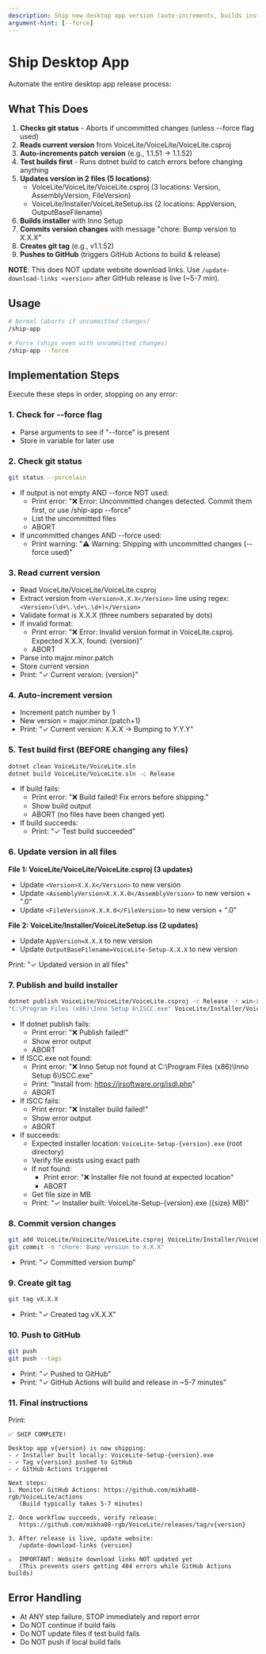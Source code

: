 ```yaml
---
description: Ship new desktop app version (auto-increments, builds installer, tags, pushes)
argument-hint: [--force]
---
```


# Ship Desktop App

Automate the entire desktop app release process:

## What This Does

1. **Checks git status** - Aborts if uncommitted changes (unless --force flag used)
2. **Reads current version** from VoiceLite/VoiceLite/VoiceLite.csproj
3. **Auto-increments patch version** (e.g., 1.1.51 → 1.1.52)
4. **Test builds first** - Runs dotnet build to catch errors before changing anything
5. **Updates version in 2 files (5 locations)**:
   - VoiceLite/VoiceLite/VoiceLite.csproj (3 locations: Version, AssemblyVersion, FileVersion)
   - VoiceLite/Installer/VoiceLiteSetup.iss (2 locations: AppVersion, OutputBaseFilename)
6. **Builds installer** with Inno Setup
7. **Commits version changes** with message "chore: Bump version to X.X.X"
8. **Creates git tag** (e.g., v1.1.52)
9. **Pushes to GitHub** (triggers GitHub Actions to build & release)

**NOTE**: This does NOT update website download links. Use `/update-download-links <version>` after GitHub release is live (~5-7 min).

## Usage

```bash
# Normal (aborts if uncommitted changes)
/ship-app

# Force (ships even with uncommitted changes)
/ship-app --force
```

## Implementation Steps

Execute these steps in order, stopping on any error:

### 1. Check for --force flag
- Parse arguments to see if "--force" is present
- Store in variable for later use

### 2. Check git status
```bash
git status --porcelain
```
- If output is not empty AND --force NOT used:
  - Print error: "❌ Error: Uncommitted changes detected. Commit them first, or use /ship-app --force"
  - List the uncommitted files
  - ABORT
- If uncommitted changes AND --force used:
  - Print warning: "⚠️  Warning: Shipping with uncommitted changes (--force used)"

### 3. Read current version
- Read VoiceLite/VoiceLite/VoiceLite.csproj
- Extract version from `<Version>X.X.X</Version>` line using regex: `<Version>(\d+\.\d+\.\d+)</Version>`
- Validate format is X.X.X (three numbers separated by dots)
- If invalid format:
  - Print error: "❌ Error: Invalid version format in VoiceLite.csproj. Expected X.X.X, found: {version}"
  - ABORT
- Parse into major.minor.patch
- Store current version
- Print: "✓ Current version: {version}"

### 4. Auto-increment version
- Increment patch number by 1
- New version = major.minor.(patch+1)
- Print: "✓ Current version: X.X.X → Bumping to Y.Y.Y"

### 5. Test build first (BEFORE changing any files)
```bash
dotnet clean VoiceLite/VoiceLite.sln
dotnet build VoiceLite/VoiceLite.sln -c Release
```
- If build fails:
  - Print error: "❌ Build failed! Fix errors before shipping."
  - Show build output
  - ABORT (no files have been changed yet)
- If build succeeds:
  - Print: "✓ Test build succeeded"

### 6. Update version in all files

**File 1: VoiceLite/VoiceLite/VoiceLite.csproj (3 updates)**
- Update `<Version>X.X.X</Version>` to new version
- Update `<AssemblyVersion>X.X.X.0</AssemblyVersion>` to new version + ".0"
- Update `<FileVersion>X.X.X.0</FileVersion>` to new version + ".0"

**File 2: VoiceLite/Installer/VoiceLiteSetup.iss (2 updates)**
- Update `AppVersion=X.X.X` to new version
- Update `OutputBaseFilename=VoiceLite-Setup-X.X.X` to new version

Print: "✓ Updated version in all files"

### 7. Publish and build installer
```bash
dotnet publish VoiceLite/VoiceLite/VoiceLite.csproj -c Release -r win-x64 --self-contained
"C:\Program Files (x86)\Inno Setup 6\ISCC.exe" VoiceLite/Installer/VoiceLiteSetup.iss
```
- If dotnet publish fails:
  - Print error: "❌ Publish failed!"
  - Show error output
  - ABORT
- If ISCC.exe not found:
  - Print error: "❌ Inno Setup not found at C:\Program Files (x86)\Inno Setup 6\ISCC.exe"
  - Print: "Install from: https://jrsoftware.org/isdl.php"
  - ABORT
- If ISCC fails:
  - Print error: "❌ Installer build failed!"
  - Show error output
  - ABORT
- If succeeds:
  - Expected installer location: `VoiceLite-Setup-{version}.exe` (root directory)
  - Verify file exists using exact path
  - If not found:
    - Print error: "❌ Installer file not found at expected location"
    - ABORT
  - Get file size in MB
  - Print: "✓ Installer built: VoiceLite-Setup-{version}.exe ({size} MB)"

### 8. Commit version changes
```bash
git add VoiceLite/VoiceLite/VoiceLite.csproj VoiceLite/Installer/VoiceLiteSetup.iss
git commit -m "chore: Bump version to X.X.X"
```
- Print: "✓ Committed version bump"

### 9. Create git tag
```bash
git tag vX.X.X
```
- Print: "✓ Created tag vX.X.X"

### 10. Push to GitHub
```bash
git push
git push --tags
```
- Print: "✓ Pushed to GitHub"
- Print: "✓ GitHub Actions will build and release in ~5-7 minutes"

### 11. Final instructions
Print:
```
✅ SHIP COMPLETE!

Desktop app v{version} is now shipping:
- ✓ Installer built locally: VoiceLite-Setup-{version}.exe
- ✓ Tag v{version} pushed to GitHub
- ✓ GitHub Actions triggered

Next steps:
1. Monitor GitHub Actions: https://github.com/mikha08-rgb/VoiceLite/actions
   (Build typically takes 5-7 minutes)

2. Once workflow succeeds, verify release:
   https://github.com/mikha08-rgb/VoiceLite/releases/tag/v{version}

3. After release is live, update website:
   /update-download-links {version}

⚠️  IMPORTANT: Website download links NOT updated yet
   (This prevents users getting 404 errors while GitHub Actions builds)
```

## Error Handling

- At ANY step failure, STOP immediately and report error
- Do NOT continue if build fails
- Do NOT update files if test build fails
- Do NOT push if local build fails
